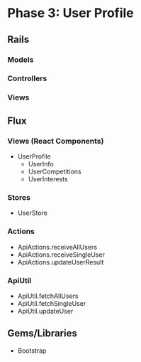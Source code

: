 # Phase 3: User Profile

## Rails
### Models

### Controllers

### Views

## Flux
### Views (React Components)
* UserProfile
  - UserInfo
  - UserCompetitions
  - UserInterests

### Stores
* UserStore

### Actions
* ApiActions.receiveAllUsers
* ApiActions.receiveSingleUser
* ApiActions.updateUserResult

### ApiUtil
* ApiUtil.fetchAllUsers
* ApiUtil.fetchSingleUser
* ApiUtil.updateUser

## Gems/Libraries
* Bootstrap
